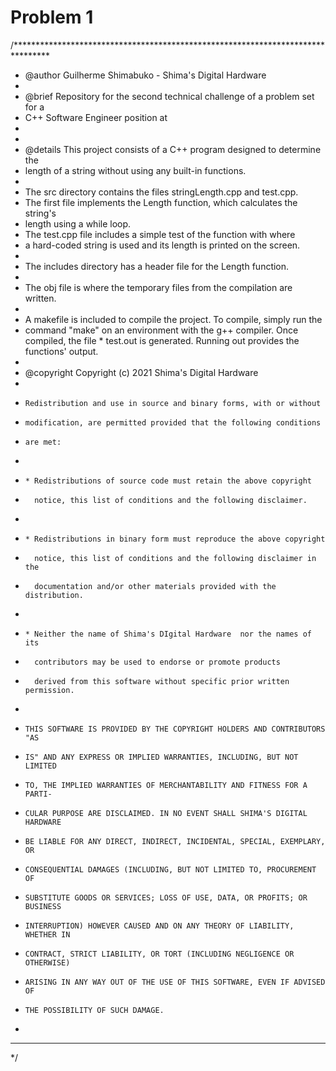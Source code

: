 # Problem 1 
/********************************************************************************
 * @author  Guilherme Shimabuko - Shima's Digital Hardware
 *
 * @brief   Repository for the second technical challenge of a problem set for a 
 * C++ Software Engineer position at <confidential>
 *          
 *
 * @details This project consists of a C++ program designed to determine the 
 * length of a string without using any built-in functions.
 * 
 * The src directory contains the files stringLength.cpp and test.cpp.
 * The first file implements the Length function, which calculates the string's
 * length using a while loop.
 * The test.cpp file includes a simple test of the function with where
 * a hard-coded string is used and its length is printed on the screen.
 *
 * The includes directory has a header file for the Length function.
 *
 * The obj file is where the temporary files from the compilation are written. 
 *
 * A makefile is included to compile the project. To compile, simply run the 
 * command "make" on an environment with the g++ compiler. Once compiled, the file * test.out is generated. Running out provides the functions' output.
 *
 * @copyright Copyright (c) 2021 Shima's Digital Hardware
 *
 *     Redistribution and use in source and binary forms, with or without
 *     modification, are permitted provided that the following conditions
 *     are met:
 *     
 *     * Redistributions of source code must retain the above copyright
 *       notice, this list of conditions and the following disclaimer.
 *
 *     * Redistributions in binary form must reproduce the above copyright
 *       notice, this list of conditions and the following disclaimer in the
 *       documentation and/or other materials provided with the distribution.
 *
 *     * Neither the name of Shima's DIgital Hardware  nor the names of its
 *       contributors may be used to endorse or promote products
 *       derived from this software without specific prior written permission.
 *
 *     THIS SOFTWARE IS PROVIDED BY THE COPYRIGHT HOLDERS AND CONTRIBUTORS "AS
 *     IS" AND ANY EXPRESS OR IMPLIED WARRANTIES, INCLUDING, BUT NOT LIMITED
 *     TO, THE IMPLIED WARRANTIES OF MERCHANTABILITY AND FITNESS FOR A PARTI-
 *     CULAR PURPOSE ARE DISCLAIMED. IN NO EVENT SHALL SHIMA'S DIGITAL HARDWARE
 *     BE LIABLE FOR ANY DIRECT, INDIRECT, INCIDENTAL, SPECIAL, EXEMPLARY, OR 
 *     CONSEQUENTIAL DAMAGES (INCLUDING, BUT NOT LIMITED TO, PROCUREMENT OF 
 *     SUBSTITUTE GOODS OR SERVICES; LOSS OF USE, DATA, OR PROFITS; OR BUSINESS 
 *     INTERRUPTION) HOWEVER CAUSED AND ON ANY THEORY OF LIABILITY, WHETHER IN 
 *     CONTRACT, STRICT LIABILITY, OR TORT (INCLUDING NEGLIGENCE OR OTHERWISE)
 *     ARISING IN ANY WAY OUT OF THE USE OF THIS SOFTWARE, EVEN IF ADVISED OF 
 *     THE POSSIBILITY OF SUCH DAMAGE.
 *
 ********************************************************************************
 */

